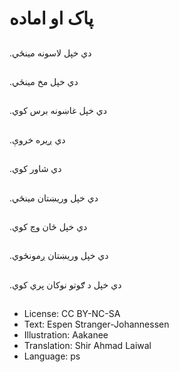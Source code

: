 # پاک او اماده

##
.دي خپل لاسونه مینځي

##
.دي خپل مخ مینځي

##
.دي خپل غاښونه برس کوي

##
.دي ږیره خروې

##
.دي شاور کوي

##
.دي خپل وریښتان مینځي

##
.دي خپل ځان وچ کوي

##
.دي خپل وریښتان ږمونځوي

##
.دي خپل د ګوتو نوکان پري کوي

##
* License: CC BY-NC-SA
* Text: Espen Stranger-Johannessen
* Illustration: Aakanee
* Translation: Shir Ahmad Laiwal
* Language: ps
